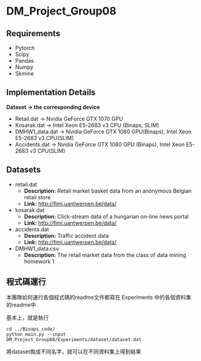 # DM_Project_Group08

## Requirements
* Pytorch
* Scipy
* Pandas
* Numpy
* Skmine

## Implementation Details
**Dataset → the corresponding device**
* Retail.dat → Nvidia GeForce GTX 1070 GPU
* Kosarak.dat → Intel Xeon E5-2683 v3 CPU (Binaps, SLIM)
* DMHW1_data.dat → Nvidia GeForce GTX 1080 GPU(Binaps), Intel Xeon E5-2683 v3 CPU(SLIM)
* Accidents.dat → Nvidia GeForce GTX 1080 GPU (Binaps), Intel Xeon E5-2683 v3 CPU(SLIM)

## Datasets
* retail.dat
  * **Description:** Retail market basket data from an anonymous Belgian retail store
  * **Link:** http://fimi.uantwerpen.be/data/ 
* kosarak.dat
  * **Description:** Click-stream data of a hungarian on-line news portal
  * **Link:** http://fimi.uantwerpen.be/data/ 
* accidents.dat
  * **Description:** Traffic accident data
  * **Link:** http://fimi.uantwerpen.be/data/ 
* DMHW1_data.csv
  * **Description:** The retail market data from the class of data mining homework 1

## 程式碼運行

本團隊如何運行各個程式碼的readme文件都寫在 Experiments 中的各個資料集的readme中

基本上，就是執行 
```
cd ../Binaps_code/  
python main.py --input DM_Project_Group08/Experiments/dataset/dataset.dat
```
將dataset換成不同名字，就可以在不同資料集上得到結果
